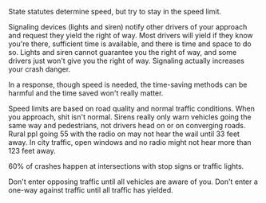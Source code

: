 State statutes determine speed, but try to stay in the speed limit.

Signaling devices (lights and siren) notify other drivers of your approach and request they yield the right of way. Most drivers will yield if they know you're there, sufficient time is available, and there is time and space to do so. Lights and siren cannot guarantee you the right of way, and some drivers just won't give you the right of way. Signaling actually increases your crash danger.

In a response, though speed is needed, the time-saving methods can be harmful and the time saved won't really matter.

Speed limits are based on road quality and normal traffic conditions. When you approach, shit isn't normal. Sirens really only warn vehicles going the same way and pedestrians, not drivers head on or on converging roads. Rural ppl going 55 with the radio on may not hear the wail until 33 feet away. In city traffic, open windows and no radio might not hear more than 123 feet away.

60% of crashes happen at intersections with stop signs or traffic lights.

Don't enter opposing traffic until all vehicles are aware of you. Don't enter a one-way against traffic until all traffic has yielded.